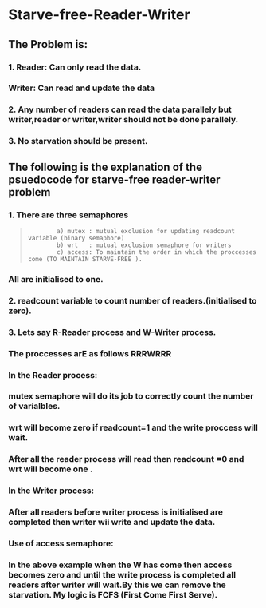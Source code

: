 # Starve-free-Reader-Writer

## The Problem is:
### 1. Reader: Can only read the data.
###    Writer: Can read and update the data
### 2. Any number of readers can read the data parallely but writer,reader or writer,writer should not be done parallely.
### 3. No starvation should be present.
## The following is the explanation of the psuedocode for starve-free reader-writer problem
###  1. There are three semaphores 
>             a) mutex : mutual exclusion for updating readcount variable (binary semaphore) 
>             b) wrt   : mutual exclusion semaphore for writers
>             c) access: To maintain the order in which the proccesses come (TO MAINTAIN STARVE-FREE ).
###     All are initialised to one.
###  2. readcount variable to count number of readers.(initialised to zero).
###  3. Lets say R-Reader process and W-Writer process.
###                    The proccesses arE as follows RRRWRRR
###                    In the  Reader process:
###                                     mutex semaphore will do its job to correctly count the number of varialbles.
###                                     wrt will become zero if readcount=1 and the write proccess will wait.
###                                     After all the reader process will read then readcount =0 and wrt will become one .
###                    In the Writer process:
###                                     After all readers before writer process is initialised are completed then writer wii write and update the data.
###                    Use of access semaphore:
###                                     In the above example when the W has come then access becomes zero and until the write process is completed all readers after                                            writer will wait.By this we can remove the starvation. My logic is FCFS (First Come First Serve).
                    
                                     
                                   
                    


